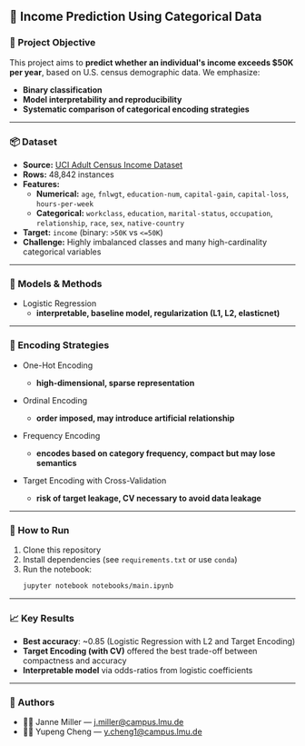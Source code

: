## 🧠 Income Prediction Using Categorical Data

### 🎯 Project Objective

This project aims to **predict whether an individual's income exceeds \$50K per year**, based on U.S. census demographic data. We emphasize:
- **Binary classification**
- **Model interpretability and reproducibility**
- **Systematic comparison of categorical encoding strategies**

---

### 📦 Dataset

- **Source:** [UCI Adult Census Income Dataset](https://archive.ics.uci.edu/ml/datasets/adult)
- **Rows:** 48,842 instances  
- **Features:**  
  - **Numerical:** `age`, `fnlwgt`, `education-num`, `capital-gain`, `capital-loss`, `hours-per-week`  
  - **Categorical:** `workclass`, `education`, `marital-status`, `occupation`, `relationship`, `race`, `sex`, `native-country`  
- **Target:** `income` (binary: `>50K` vs `<=50K`)  
- **Challenge:** Highly imbalanced classes and many high-cardinality categorical variables

---

### 🚀 Models & Methods

- Logistic Regression
    - **interpretable, baseline model, regularization (L1, L2, elasticnet)**

---

### 🔧 Encoding Strategies

- One-Hot Encoding
    - **high-dimensional, sparse representation**

- Ordinal Encoding
    - **order imposed, may introduce artificial relationship**

- Frequency Encoding
    - **encodes based on category frequency, compact but may lose semantics**

- Target Encoding with Cross-Validation
    - **risk of target leakage, CV necessary to avoid data leakage**

---

### 📌 How to Run

1. Clone this repository
2. Install dependencies (see `requirements.txt` or use `conda`)
3. Run the notebook:
   ```bash
   jupyter notebook notebooks/main.ipynb

---

### 📈 Key Results

- **Best accuracy**: ~0.85 (Logistic Regression with L2 and Target Encoding)
- **Target Encoding (with CV)** offered the best trade-off between compactness and accuracy
- **Interpretable model** via odds-ratios from logistic coefficients

---

### 👥 Authors
- 🧑‍💻 Janne Miller — j.miller@campus.lmu.de 
- 🧑‍💻 Yupeng Cheng — y.cheng1@campus.lmu.de  

